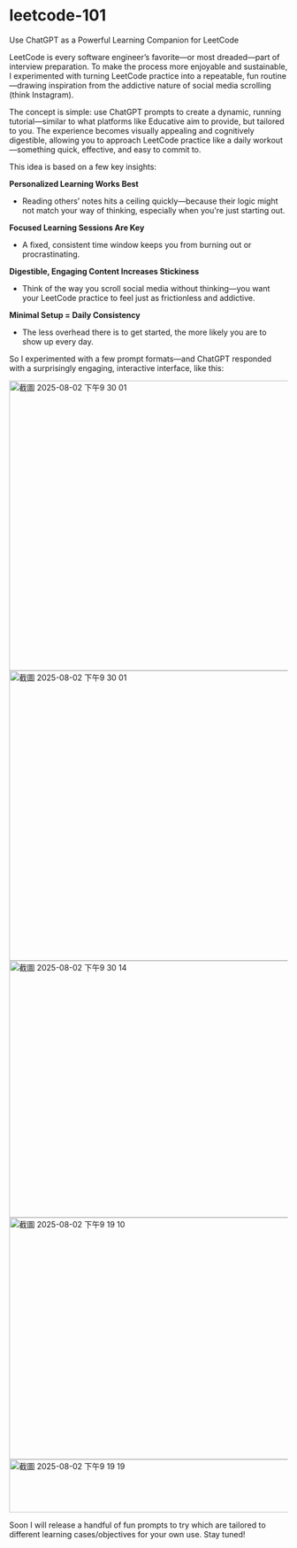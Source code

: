 # leetcode-101
Use ChatGPT as a Powerful Learning Companion for LeetCode

LeetCode is every software engineer’s favorite—or most dreaded—part of interview preparation. To make the process more enjoyable and sustainable, I experimented with turning LeetCode practice into a repeatable, fun routine—drawing inspiration from the addictive nature of social media scrolling (think Instagram).

The concept is simple: use ChatGPT prompts to create a dynamic, running tutorial—similar to what platforms like Educative aim to provide, but tailored to you. The experience becomes visually appealing and cognitively digestible, allowing you to approach LeetCode practice like a daily workout—something quick, effective, and easy to commit to.

This idea is based on a few key insights:

**Personalized Learning Works Best**
<br>
- Reading others’ notes hits a ceiling quickly—because their logic might not match your way of thinking, especially when you're just starting out.

**Focused Learning Sessions Are Key**
<br>
- A fixed, consistent time window keeps you from burning out or procrastinating.

**Digestible, Engaging Content Increases Stickiness**
<br>
- Think of the way you scroll social media without thinking—you want your LeetCode practice to feel just as frictionless and addictive.

**Minimal Setup = Daily Consistency**
<br>
- The less overhead there is to get started, the more likely you are to show up every day.

So I experimented with a few prompt formats—and ChatGPT responded with a surprisingly engaging, interactive interface, like this:



<img width="862" height="524" alt="截圖 2025-08-02 下午9 30 01" src="https://github.com/user-attachments/assets/6b05552e-2024-4a67-b947-f371d6c1bf2f" />



<img width="862" height="524" alt="截圖 2025-08-02 下午9 30 01" src="https://github.com/user-attachments/assets/bbc440bc-1153-4b28-a4bf-0990359073af" />



<img width="872" height="464" alt="截圖 2025-08-02 下午9 30 14" src="https://github.com/user-attachments/assets/38591d0e-0178-47c2-864a-f07528cad353" />



<img width="878" height="437" alt="截圖 2025-08-02 下午9 19 10" src="https://github.com/user-attachments/assets/e3dc8540-0f82-4a62-8106-7767ae3b627b" />



<img width="863" height="96" alt="截圖 2025-08-02 下午9 19 19" src="https://github.com/user-attachments/assets/83959d41-6c70-403f-90b8-442210ef9f38" />

Soon I will release a handful of fun prompts to try which are tailored to different learning cases/objectives for your own use. Stay tuned!
